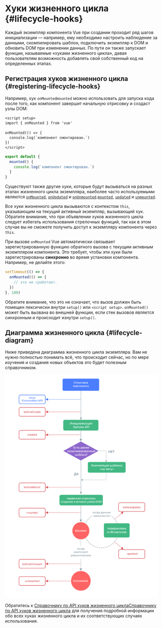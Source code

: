 # Хуки жизненного цикла {#lifecycle-hooks}

Каждый экземпляр компонента Vue при создании проходит ряд шагов инициализации — например, ему необходимо настроить наблюдение за данными, скомпилировать шаблон, подключить экземпляр к DOM и обновить DOM при изменении данных. По пути он также запускает функции, называемые «хуками жизненного цикла», давая пользователям возможность добавлять свой собственный код на определенных этапах.

## Регистрация хуков жизненного цикла {#registering-lifecycle-hooks}

Например, хук <span class="composition-api">`onMounted`</span><span class="options-api">`mounted`</span> можно использовать для запуска кода после того, как компонент завершит начальную отрисовку и создаст узлы DOM:

<div class="composition-api">

```vue
<script setup>
import { onMounted } from 'vue'

onMounted(() => {
  console.log(`компонент смонтирован.`)
})
</script>
```

</div>
<div class="options-api">

```js
export default {
  mounted() {
    console.log(`компонент смонтирован.`)
  }
}
```

</div>

Существуют также другие хуки, которые будут вызываться на разных этапах жизненного цикла экземпляра, наиболее часто используемыми являются <span class="composition-api">[`onMounted`](/api/composition-api-lifecycle#onmounted), [`onUpdated`](/api/composition-api-lifecycle#onupdated) и [`onUnmounted`](/api/composition-api-lifecycle#onunmounted).</span><span class="options-api ">[`mounted`](/api/options-lifecycle#mounted), [`updated`](/api/options-lifecycle#updated) и [`unmounted`](/api/options-lifecycle#unmounted).</span>

<div class="options-api">

Все хуки жизненного цикла вызываются с контекстом `this`, указывающим на текущий активный экземпляр, вызывающий хук. Обратите внимание, что при объявлении хуков жизненного цикла следует избегать использования стрелочных функций, так как в этом случае вы не сможете получить доступ к экземпляру компонента через `this`.

</div>

<div class="composition-api">

При вызове `onMounted` Vue автоматически связывает зарегистрированную функцию обратного вызова с текущим активным экземпляром компонента. Это требует, чтобы эти хуки были зарегистрированы **синхронно** во время установки компонента. Например, не делайте этого:

```js
setTimeout(() => {
  onMounted(() => {
    // это не сработает.
  })
}, 100)
```

Обратите внимание, что это не означает, что вызов должен быть помещен лексически внутри `setup()` или `<script setup>`. `onMounted()` может быть вызвана во внешней функции, если стек вызовов является синхронным и происходит изнутри `setup()`.

</div>

## Диаграмма жизненного цикла {#lifecycle-diagram}

Ниже приведена диаграмма жизненного цикла экземпляра. Вам не нужно полностью понимать всё, что происходит сейчас, но по мере изучения и создания новых объектов это будет полезным справочником.

![Диаграмма жизненного цикла компонента](./images/lifecycle.png)

<!-- https://www.figma.com/file/Xw3UeNMOralY6NV7gSjWdS/Vue-Lifecycle -->

Обратитесь к <span class="composition-api">[Справочнику по API хуков жизненного цикла](/api/composition-api-lifecycle)</span><span class="options-api">[Справочнику по API хуков жизненного цикла](/api/options-lifecycle)</span> для получения подробной информации обо всех хуках жизненного цикла и их соответствующих случаях использования.
